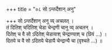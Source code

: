 +++
title = "०८ सो ऽन्तर्देशान् अनु"

+++
सो ऽन्तर्देशान् अनु व्य् अचलत् ।  
तं दितिश् चदितिश् चेडा चेन्द्रणी चानु व्य् अचलन् ।  
दितेश् च वै सो ऽदितेश् चेडायाश् चेन्द्राण्याश् च (प्रियं …) ।  
दितये च वै सो ऽदितये चेडायै चेन्द्रान्यै चा (वृश्चते …) ॥
